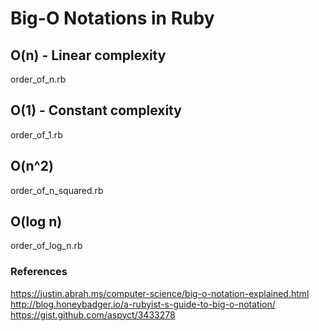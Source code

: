 # Big-O Notations in Ruby

## O(n) - Linear complexity
order_of_n.rb

## O(1) - Constant complexity
order_of_1.rb

## O(n^2)
order_of_n_squared.rb

## O(log n)
order_of_log_n.rb

### References
https://justin.abrah.ms/computer-science/big-o-notation-explained.html
http://blog.honeybadger.io/a-rubyist-s-guide-to-big-o-notation/
https://gist.github.com/aspyct/3433278